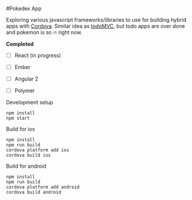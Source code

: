 #Pokedex App

Exploring various javascript frameworks/libraries to use for building hybrid apps
with [Cordova](https://cordova.apache.org/). Similar idea as [todoMVC](https://github.com/tastejs/todomvc), but
todo apps are over done and pokemon is so :fire: right now.


**Completed**
- [ ] React (in progress)
- [ ] Ember
- [ ] Angular 2
- [ ] Polymer


Development setup
```
npm install
npm start
```

Build for ios
```
npm install
npm run build
cordova platform add ios
cordova build ios
```

Build for android
```
npm install
npm run build
cordova platform add android
cordova build android
```
